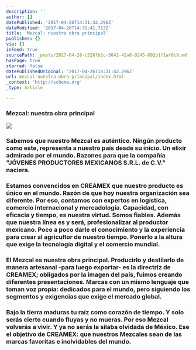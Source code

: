 ```yaml
---
description: ''
author: []
datePublished: '2017-04-26T14:31:42.296Z'
dateModified: '2017-04-26T14:31:41.713Z'
title: 'Mezcal: nuestra obra principal'
publisher: {}
via: {}
inFeed: true
sourcePath: _posts/2017-04-26-c528fb1c-5642-42a8-9245-692b1f1af0c9.md
hasPage: true
starred: false
datePublishedOriginal: '2017-04-26T14:31:42.296Z'
url: mezcal-nuestra-obra-principal/index.html
_context: 'http://schema.org'
_type: Article

---
```

### Mezcal: nuestra obra principal
![](https://the-grid-user-content.s3-us-west-2.amazonaws.com/6100583a-0704-4905-8f69-c4cc525b0f24.jpg)

### **Sabemos** que nuestro Mezcal es auténtico. Ningún producto como este, representa a nuestro país desde su inicio. Un elixir admirado por el mundo. Razones para que la compañía "JÓVENES PRODUCTORES MEXICANOS S.R.L. de C.V." naciera.

### **Estamos** convencidos en CREAMEX que nuestro producto es único en el mundo. Razón de que hoy nuestra organización sea diferente. Por eso, contamos con expertos en logística, comercio internacional y mercadología. Capacidad, con eficacia y tiempo, es nuestra virtud. Somos fiables. Además que nuestra línea es y será, profesionalizar al productor mexicano. Poco a poco darle el conocimiento y la experiencia para crear al agricultor de nuestro tiempo. Ponerlo a la altura que exige la tecnología digital y el comercio mundial.

### **El** Mezcal es nuestra obra principal. Producirlo y destilarlo de manera artesanal -para luego exportar- es la directriz de CREAMEX; obligados por la imagen del país, fuimos creando diferentes presentaciones. Marcas con un mismo lenguaje que toman voz propia: dedicados para el mundo, pero siguiendo los segmentos y exigencias que exige el mercado global.

### **Bajo** la tierra maduras tu raíz como corazón de tiempo. Y solo serás cierto cuando fluyas y no mueras. Por eso Mezcal volverás a vivir. Y ya no serás la sílaba olvidada de México. Ese el objetivo de CREAMEX: que nuestros Mezcales sean de las marcas favoritas e inolvidables del mundo.